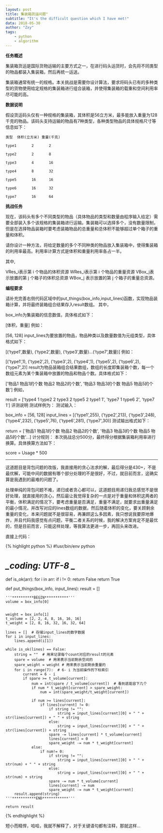 ```yaml
---
layout: post
title: 集装箱货运问题"
subtitle: "It's the difficult question which I have met!"
data: 2018-05-30
author: "Zxy"
tags:
    - python
    - algorithm
---
```


**任务概述**

集装箱货运是国际货物运输的主要方式之一，在进行码头运货时，会先将不同类型的物品都装入集装箱，然后再统一运送。

集装箱通常有统一的规格。本关挑战是需要你设计算法，要求将码头已有的多种类型的货物使用给定规格的集装箱进行组合装箱，并使得集装箱的载重和空间利用率尽可能的高。

**数据说明**

假设货运码头仅有一种规格的集装箱，其体积是56立方米，最多能放入重量为128千克的物品。该码头支持运输的物品有7种类型，各种类型物品的具体规格尺寸等信息如下：


	类型	体积(立方米)	重量(千克)
	
	type1		2		2
	
	type2		2		8
	
	type3		4		16
	
	type4		8		32
	
	type5		16		16
	
	type6		16		32
	
	type7		16		64

**挑战任务**

现在，该码头有多个不同类型的物品（具体物品的类型和数量由程序输入给定）需要全部装入多个该规格的集装箱进行运输。集装箱可以选择多个，没有数量限制，但是在选择物品装箱时要考虑装箱物品的总重量和总体积不能够超过单个箱子的重量和体积。

请你设计一种方法，将给定数量的多个不同种类的物品放入集装箱中，使得集装箱的利用率最高。利用率计算方式是体积和重量利用率各占一半。

其中,

VRes_i表示第 i 个物品的体积资源
WRes_i表示第 i 个物品的重量资源
VBox_j表示放置的第 j 个箱子的体积总资源
WBox_j 表示放置的第 j 个箱子的重量总资源。

**编程要求**

请补充完善右侧代码区域中的put_things(box_info,input_lines)函数，实现物品装箱计算，并将最终装箱组合结果存入result数组。 其中，

box_info为集装箱的信息数值，具体格式如下：

  [体积，重量]
例如：

  [56, 128]
input_lines为要放置的物品，物品种类以及数量数值为元组类型，具体格式如下：

[(‘type1’,数量), (‘type2’,数量), (‘type3’,数量)…(‘type7’,数量)]
例如：

  [('type1',1), ('type2',2), ('type3',2), ('type4',1), ('type5',2), ('type6',2), ('type7',2)]
result为物品装箱组合结果数组，数组的长度即集装箱个数，每一个数组元素为某个集装箱中放置的物品和物品个数。具体格式如下：

['物品1 物品1的个数 物品2 物品2的个数', '物品3 物品3的个数 物品5 物品5的个数']
例如，

result = ['type4 1 type2 2 type3 2 type5 2 type1 1', 'type7 1 type6 2', 'type7 1']
评测说明
测试样例为：
测试输入：

box_info = [56, 128] 
input_lines = [('type1',255), ('type2',213), ('type3',248), ('type4',232), ('type5',76), ('type6',281), ('type7',30)]
测试输出格式如下：

return = ['物品1 物品1的个数 物品2 物品2的个数', '物品3 物品3的个数 物品5 物品5的个数'...]
计分规则：
本次挑战总分500分，最终得分根据集装箱利用率进行换算。具体换算方法如下：

score = Usage * 500


---

这道题目是背包问题的改版，我直接用的贪心法求的解，最后得分是430+，不是最优解，可能中间的数据有哪个部分处理的不是很好，不过，就目前而言，这确实算是我遇到的最难的问题了。

处理单纯的背包问题不难，递归或者贪心都可以，这道题目用递归我总感觉不是很好处理，就直接用的贪心，然后最让我觉得复杂的一点是对于重量和体积这两者的平衡，体积满足的情况下，要考虑重量是否满足，重量不满足，就要求出重量满足的最小情况，并改写对应的lines数组的数据，然后随着体积的变化，要关顾剩余重量的变化，本来问题就不是很容易，再兼顾这么多因素，我只想说我要原地爆炸，并且代码我感觉有点问题，平衡二者关系的时候，我的解决方案肯定不是最优的，但是目前而言，只能这样处理，等我算法更进一步，再回头来改进。

直接上代码：

{% highlight python %}
#!usr/bin/env python
# _*_coding: UTF-8 _*_

def is_ok(arr):
    for i in arr:
        if i != 0:
            return False
    return True


def put_things(box_info, input_lines):
    result = []

    '''**********BEGIN***********'''
    volume = box_info[0]


    weight = box_info[1]
    t_volume = [2, 2, 4, 8, 16, 16, 16]
    t_weight = [2, 8, 16, 32, 16, 32, 64]

    lines = []  # 存储input_lines的数字数据
    for i in input_lines:
        lines.append(i[1])

    while is_ok(lines) == False:
        string = ""  # 用来记录每个count对应的result的元素
        spare = volume  # 用来表示当前剩余空间的
        spare_weight = weight # 用来表示当前剩余重量的
        for i in range(7):  # 6- i 为当前操作的下标索引
            current = 6 - i
            if spare >= t_volume[current]:
                num = int(spare / t_volume[current])  # 看到底能容下几个
                if num * t_weight[current] > spare_weight:
                    num = int(spare_weight/t_weight[current])

                if num >= lines[current]:
                    if lines[current] != 0:
                        if string != "":
                            string = input_lines[current][0] + " " + str(lines[current]) + " " + string
                        else:
                            string = input_lines[current][0] + " " + str(lines[current]) + string
                        spare -= lines[current] * t_volume[current]
                        lines[current] = 0
                        spare_weight -= num * t_weight[current]
                else:
                    if num!= 0:
                        if string != "":
                            string = input_lines[current][0] + " " + str(num) + " " + string
                        else:
                            string = input_lines[current][0] + " " + str(num) + string
                        spare -= num * t_volume[current]
                        lines[current] -= num
                        spare_weight -= num * t_weight[current]
        result.append(string)
    '''***********END************'''

    return result

{% endhighlight %}

短小而精悍，哈哈，我就不解释了，对于关键语句都有注释，那就这样...